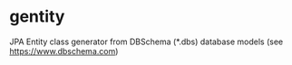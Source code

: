 # gentity
JPA Entity class generator from DBSchema (*.dbs) database models (see https://www.dbschema.com)
